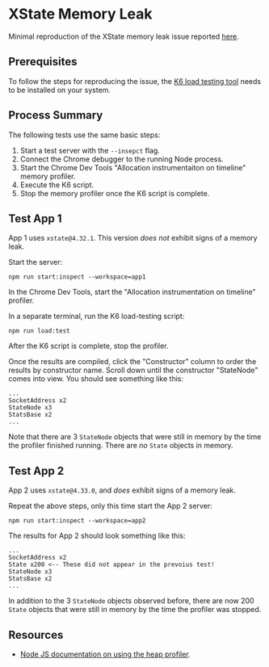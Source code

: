 # XState Memory Leak

Minimal reproduction of the XState memory leak issue reported
[here](https://github.com/statelyai/xstate/issues/3616).

## Prerequisites

To follow the steps for reproducing the issue, the
[K6 load testing tool](https://k6.io/) needs to be installed on your system.

## Process Summary

The following tests use the same basic steps:

1. Start a test server with the `--insepct` flag.
2. Connect the Chrome debugger to the running Node process.
3. Start the Chrome Dev Tools "Allocation instrumentaiton on timeline" memory profiler.
4. Execute the K6 script.
5. Stop the memory profiler once the K6 script is complete.

## Test App 1

App 1 uses `xstate@4.32.1`. This version _does not_ exhibit signs of a memory leak.

Start the server:

```shell
npm run start:inspect --workspace=app1
```

In the Chrome Dev Tools, start the "Allocation instrumentation on timeline" profiler.

In a separate terminal, run the K6 load-testing script:

```shell
npm run load:test
```

After the K6 script is complete, stop the profiler.

Once the results are compiled, click the "Constructor" column to order the results
by constructor name. Scroll down until the constructor "StateNode" comes into view.
You should see something like this:

```
...
SocketAddress x2
StateNode x3
StatsBase x2
...
```

Note that there are 3 `StateNode` objects that were still in memory by the time
the profiler finished running. There are _no_ `State` objects in memory.

## Test App 2

App 2 uses `xstate@4.33.0`, and _does_ exhibit signs of a memory leak.

Repeat the above steps, only this time start the App 2 server:

```shell
npm run start:inspect --workspace=app2
```

The results for App 2 should look something like this:

```shell
...
SocketAddress x2
State x200 <-- These did not appear in the prevoius test!
StateNode x3
StatsBase x2
...
```

In addition to the 3 `StateNode` objects observed before, there are now 200
`State` objects that were still in memory by the time the profiler was stopped.

## Resources

- [Node JS documentation on using the heap profiler](https://nodejs.org/en/docs/guides/diagnostics/memory/using-heap-profiler/).
